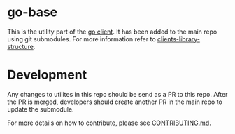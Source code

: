 # go-base

This is the utility part of the [go client](https://github.com/kubernetes-client/go). It has been added to the main
repo using git submodules.
For more information refer to [clients-library-structure](https://github.com/kubernetes/community/blob/master/contributors/design-proposals/api-machinery/csi-client-structure-proposal.md).

# Development
Any changes to utilites in this repo should be send as a PR to this repo. After
the PR is merged, developers should create another PR in the main repo to update
the submodule.

For more details on how to contribute, please see [CONTRIBUTING.md](CONTRIBUTING.md).
